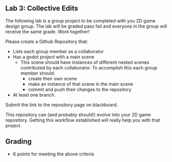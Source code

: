 ## Lab 3: Collective Edits
The following lab is a group project to be completed with you 2D game design group. The lab will be graded pass fail and everyone in the group will receive the same grade. Work together!

Please create a Github Repository that:
- Lists each group member as a collaborator
- Has a godot project with a main scene
  - This scene should have instances of different nested scenes contributed by each collaborator. To accomplish this each group member should:
    - create their own scene
    - make an instance of that scene in the main scene
    - commit and push their changes to the repository
- At least one branch.

Submit the link to the repository page on blackboard.

This repository can (and probably should!) evolve into your 2D game repository. Getting this workflow established will really help you with that project.

## Grading
- 6 points for meeting the above criteria

